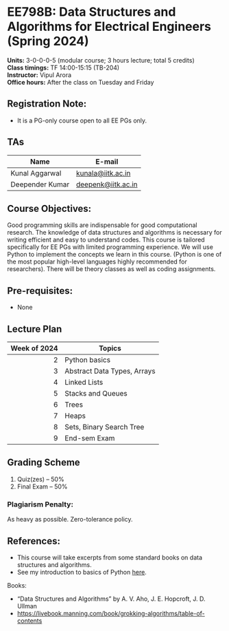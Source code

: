 # EE798B: Data Structures and Algorithms for Electrical Engineers (Spring 2024)

**Units:** 3-0-0-0-5 (modular course; 3 hours lecture; total 5 credits) <br>
**Class timings:** TF 14:00-15:15 (TB-204) <br>
**Instructor:** Vipul Arora <br>
**Office hours:** After the class on Tuesday and Friday <br>

## Registration Note: 
- It is a PG-only course open to all EE PGs only.

## TAs

| Name 	| E-mail 	|
|---	|---	|
| Kunal Aggarwal 	| kunala@iitk.ac.in 	|
| Deepender Kumar 	| deepenk@iitk.ac.in 	|

## Course Objectives:
Good programming skills are indispensable for good computational research.
The knowledge of data structures and algorithms is necessary for writing efficient and easy to understand codes. 
This course is tailored specifically for EE PGs with limited programming experience. We will use Python to implement the concepts we learn in this course. (Python is one of the most popular high-level languages highly recommended for researchers).
There will be theory classes as well as coding assignments.

## Pre-requisites:
- None

## Lecture Plan

| Week of 2024 | Topics |
|----:|----|
|2| Python basics |
|3| Abstract Data Types, Arrays |
|4| Linked Lists |
|5| Stacks and Queues |
|6| Trees |
|7| Heaps |
|8| Sets, Binary Search Tree | 
|9| End-sem Exam |

## Grading Scheme
1. Quiz(zes) – 50%
2. Final Exam – 50%

### Plagiarism Penalty:<br>
As heavy as possible. Zero-tolerance policy.

## References:
- This course will take excerpts from some standard books on data structures and algorithms.
- See my introduction to basics of Python [here](https://www.youtube.com/playlist?list=PLbtAaXHMto-vV3G334P1iuj_4P_-qyT3x).

Books:
- “Data Structures and Algorithms” by A. V. Aho, J. E. Hopcroft, J. D. Ullman​
- https://livebook.manning.com/book/grokking-algorithms/table-of-contents ​

